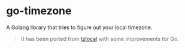 # go-timezone

A Golang library that tries to figure out your local timezone.

> It has been ported from [tzlocal](https://github.com/regebro/tzlocal) with some improvements for Go.
